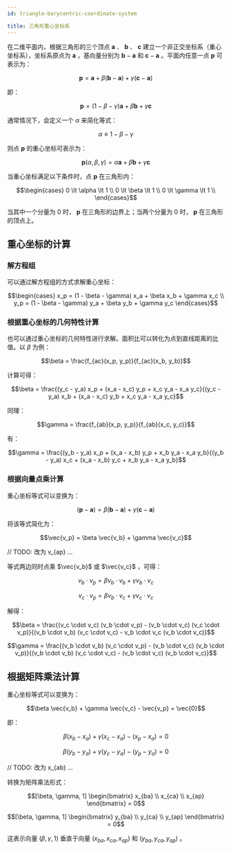 ```yaml
---
id: triangle-barycentric-coordinate-system

title: 三角形重心坐标系
---
```


在二维平面内，根据三角形的三个顶点 $\textbf{a}$ 、 $\textbf{b}$ 、 $\textbf{c}$ 建立一个非正交坐标系（重心坐标系），坐标系原点为 $\textbf{a}$ ，基向量分别为 $\textbf{b} - \textbf{a}$ 和 $\textbf{c} - \textbf{a}$ 。平面内任意一点 $\textbf{p}$ 可表示为：

```math
\textbf{p} = \textbf{a} + \beta (\textbf{b} - \textbf{a}) + \gamma (\textbf{c} - \textbf{a})
```

即：

```math
\textbf{p} = (1 - \beta - \gamma) \textbf{a} + \beta \textbf{b} + \gamma \textbf{c}
```

通常情况下，会定义一个 $\alpha$ 来简化等式：

```math
\alpha \equiv 1 - \beta - \gamma
```

则点 $\textbf{p}$ 的重心坐标可表示为：

```math
\textbf{p} (\alpha, \beta, \gamma) = \alpha \textbf{a} + \beta \textbf{b} + \gamma \textbf{c}
```

当重心坐标满足以下条件时，点 $\textbf{p}$ 在三角形内：

```math
\begin{cases}
0 \lt \alpha \lt 1 \\
0 \lt \beta \lt 1 \\
0 \lt \gamma \lt 1 \\
\end{cases}
```

当其中一个分量为 $0$ 时， $\textbf{p}$ 在三角形的边界上；当两个分量为 $0$ 时， $\textbf{p}$ 在三角形的顶点上。

## 重心坐标的计算

### 解方程组

可以通过解方程组的方式求解重心坐标：

```math
\begin{cases}
x_p = (1 - \beta - \gamma) x_a + \beta x_b + \gamma x_c \\
y_p = (1 - \beta - \gamma) y_a + \beta y_b + \gamma y_c
\end{cases}
```

### 根据重心坐标的几何特性计算

也可以通过重心坐标的几何特性进行求解。面积比可以转化为点到直线距离的比值。以 $\beta$ 为例：

```math
\beta = \frac{f_{ac}(x_p, y_p)}{f_{ac}(x_b, y_b)}
```

计算可得：

```math
\beta
=
\frac{(y_c - y_a) x_p + (x_a - x_c) y_p + x_c y_a - x_a y_c}{(y_c - y_a) x_b + (x_a - x_c) y_b + x_c y_a - x_a y_c}
```

同理：

```math
\gamma = \frac{f_{ab}(x_p, y_p)}{f_{ab}(x_c, y_c)}
```

有：

```math
\gamma
=
\frac{(y_b - y_a) x_p + (x_a - x_b) y_p + x_b y_a - x_a y_b}{(y_b - y_a) x_c + (x_a - x_b) y_c + x_b y_a - x_a y_b}
```

### 根据向量点乘计算

重心坐标等式可以变换为：

```math
(\textbf{p} - \textbf{a}) = \beta (\textbf{b} - \textbf{a}) + \gamma (\textbf{c} - \textbf{a})
```

将该等式简化为：

```math
\vec{v_p} = \beta \vec{v_b} + \gamma \vec{v_c}
```

// TODO: 改为 v_{ap} ...

等式两边同时点乘 $\vec{v_b}$ 或 $\vec{v_c}$ ，可得：

```math
v_b \cdot v_p = \beta v_b \cdot v_b + \gamma v_b \cdot v_c
```

```math
v_c \cdot v_p = \beta v_b \cdot v_c + \gamma v_c \cdot v_c
```

解得：

```math
\beta = \frac{(v_c \cdot v_c) (v_b \cdot v_p) - (v_b \cdot v_c) (v_c \cdot v_p)}{(v_b \cdot v_b) (v_c \cdot v_c) - v_b \cdot v_c (v_b \cdot v_c)}
```

```math
\gamma = \frac{(v_b \cdot v_b) (v_c \cdot v_p) - (v_b \cdot v_c) (v_b \cdot v_p)}{(v_b \cdot v_b) (v_c \cdot v_c) - (v_b \cdot v_c) (v_b \cdot v_c)}
```

## 根据矩阵乘法计算

重心坐标等式可以变换为：

```math
\beta \vec{v_b} + \gamma \vec{v_c} - \vec{v_p} = \vec{0}
```

即：

```math
\beta (x_b - x_a) + \gamma (x_c - x_a) - (x_p - x_a) = 0
```

```math
\beta (y_b - y_a) + \gamma (y_c - y_a) - (y_p - y_a) = 0
```

// TODO: 改为 x_{ab} ...

转换为矩阵乘法形式：

```math
[\beta, \gamma, 1]
\begin{bmatrix}
  x_{ba} \\
  x_{ca} \\
  x_{ap}
\end{bmatrix}
= 0
```

```math
[\beta, \gamma, 1]
\begin{bmatrix}
  y_{ba} \\
  y_{ca} \\
  y_{ap}
\end{bmatrix}
= 0
```

这表示向量 $(\beta, \gamma, 1)$ 垂直于向量 $(x_{ba}, x_{ca}, x_{ap})$ 和 $(y_{ba}, y_{ca}, y_{ap})$ 。
